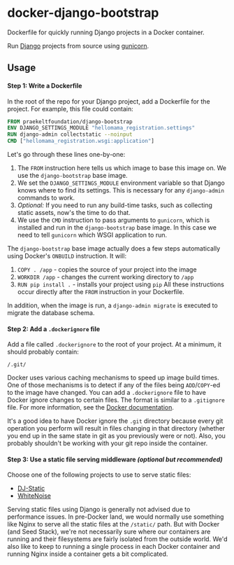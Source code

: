 # docker-django-bootstrap
Dockerfile for quickly running Django projects in a Docker container.

Run [Django](https://www.djangoproject.com) projects from source using [gunicorn](http://gunicorn.org).

## Usage
#### Step 1: Write a Dockerfile
In the root of the repo for your Django project, add a Dockerfile for the project. For example, this file could contain:
```dockerfile
FROM praekeltfoundation/django-bootstrap
ENV DJANGO_SETTINGS_MODULE "hellomama_registration.settings"
RUN django-admin collectstatic --noinput
CMD ["hellomama_registration.wsgi:application"]
```

Let's go through these lines one-by-one:
 1. The `FROM` instruction here tells us which image to base this image on. We use the `django-bootstrap` base image.
 2. We set the `DJANGO_SETTINGS_MODULE` environment variable so that Django knows where to find its settings. This is necessary for any `django-admin` commands to work.
 3. *Optional:* If you need to run any build-time tasks, such as collecting static assets, now's the time to do that.
 4. We use the `CMD` instruction to pass arguments to `gunicorn`, which is installed and run in the `django-bootstrap` base image. In this case we need to tell `gunicorn` which WSGI application to run.

The `django-bootstrap` base image actually does a few steps automatically using Docker's `ONBUILD` instruction. It will:
 1. `COPY . /app` - copies the source of your project into the image
 2. `WORKDIR /app` - changes the current working directory to `/app`
 3. `RUN pip install .` - installs your project using `pip`
All these instructions occur directly after the `FROM` instruction in your Dockerfile.

In addition, when the image is run, a `django-admin migrate` is executed to migrate the database schema.

#### Step 2: Add a `.dockerignore` file
Add a file called `.dockerignore` to the root of your project. At a minimum, it should probably contain:
```gitignore
/.git/
```

Docker uses various caching mechanisms to speed up image build times. One of those mechanisms is to detect if any of the files being `ADD`/`COPY`-ed to the image have changed. You can add a `.dockerignore` file to have Docker ignore changes to certain files. The format is similar to a `.gitignore` file. For more information, see the [Docker documentation](https://docs.docker.com/engine/reference/builder/#dockerignore-file).

It's a good idea to have Docker ignore the `.git` directory because every git operation you perform will result in files changing in that directory (whether you end up in the same state in git as you previously were or not). Also, you probably shouldn't be working with your git repo inside the container.

#### Step 3: Use a static file serving middleware *(optional but recommended)*
Choose one of the following projects to use to serve static files:
* [DJ-Static](https://github.com/kennethreitz/dj-static)
* [WhiteNoise](http://whitenoise.evans.io)

Serving static files using Django is generally not advised due to performance issues. In pre-Docker land, we would normally use something like Nginx to serve all the static files at the `/static/` path. But with Docker (and Seed Stack), we're not necessarily sure where our containers are running and their filesystems are fairly isolated from the outside world. We'd also like to keep to running a single process in each Docker container and running Nginx inside a container gets a bit complicated.

